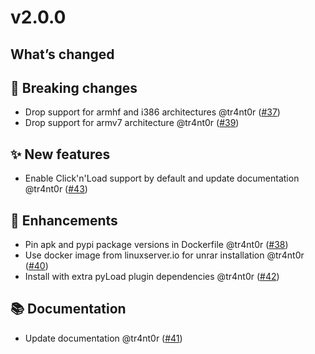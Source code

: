 # v2.0.0

## What’s changed

## 🚨 Breaking changes

- Drop support for armhf and i386 architectures @tr4nt0r ([#37](https://github.com/tr4nt0r/pyload-ng/pull/37))
- Drop support for armv7 architecture @tr4nt0r ([#39](https://github.com/tr4nt0r/pyload-ng/pull/39))

## ✨ New features

- Enable Click'n'Load support by default and update documentation @tr4nt0r ([#43](https://github.com/tr4nt0r/pyload-ng/pull/43))

## 🚀 Enhancements

- Pin apk and pypi package versions in Dockerfile @tr4nt0r ([#38](https://github.com/tr4nt0r/pyload-ng/pull/38))
- Use docker image from linuxserver.io for unrar installation @tr4nt0r ([#40](https://github.com/tr4nt0r/pyload-ng/pull/40))
- Install with extra pyLoad plugin dependencies @tr4nt0r ([#42](https://github.com/tr4nt0r/pyload-ng/pull/42))

## 📚 Documentation

- Update documentation @tr4nt0r ([#41](https://github.com/tr4nt0r/pyload-ng/pull/41))
